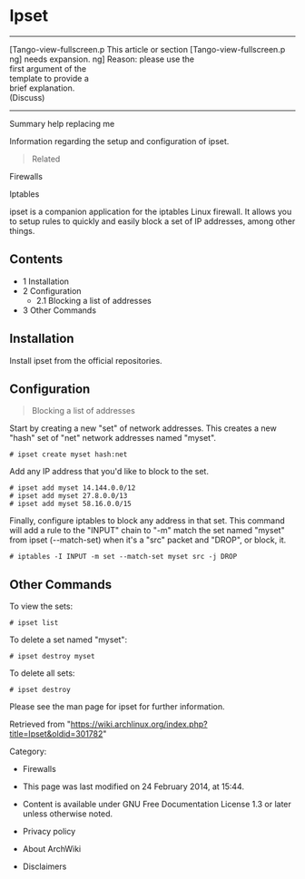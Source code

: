 Ipset
=====

  ------------------------ ------------------------ ------------------------
  [Tango-view-fullscreen.p This article or section  [Tango-view-fullscreen.p
  ng]                      needs expansion.         ng]
                           Reason: please use the   
                           first argument of the    
                           template to provide a    
                           brief explanation.       
                           (Discuss)                
  ------------------------ ------------------------ ------------------------

Summary help replacing me

Information regarding the setup and configuration of ipset.

> Related

Firewalls

Iptables

ipset is a companion application for the iptables Linux firewall. It
allows you to setup rules to quickly and easily block a set of IP
addresses, among other things.

Contents
--------

-   1 Installation
-   2 Configuration
    -   2.1 Blocking a list of addresses
-   3 Other Commands

Installation
------------

Install ipset from the official repositories.

Configuration
-------------

> Blocking a list of addresses

Start by creating a new "set" of network addresses. This creates a new
"hash" set of "net" network addresses named "myset".

    # ipset create myset hash:net

Add any IP address that you'd like to block to the set.

    # ipset add myset 14.144.0.0/12
    # ipset add myset 27.8.0.0/13
    # ipset add myset 58.16.0.0/15

Finally, configure iptables to block any address in that set. This
command will add a rule to the "INPUT" chain to "-m" match the set named
"myset" from ipset (--match-set) when it's a "src" packet and "DROP", or
block, it.

    # iptables -I INPUT -m set --match-set myset src -j DROP

Other Commands
--------------

To view the sets:

    # ipset list

To delete a set named "myset":

    # ipset destroy myset

To delete all sets:

    # ipset destroy

Please see the man page for ipset for further information.

Retrieved from
"https://wiki.archlinux.org/index.php?title=Ipset&oldid=301782"

Category:

-   Firewalls

-   This page was last modified on 24 February 2014, at 15:44.
-   Content is available under GNU Free Documentation License 1.3 or
    later unless otherwise noted.
-   Privacy policy
-   About ArchWiki
-   Disclaimers
